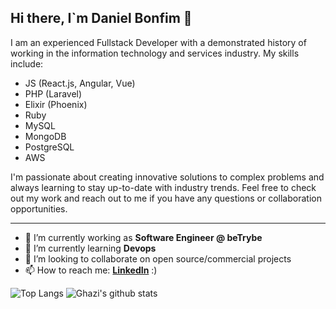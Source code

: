 ## Hi there, I`m Daniel Bonfim 👋

I am an experienced Fullstack Developer with a demonstrated history of working in the information technology and services industry. My skills include:

- JS (React.js, Angular, Vue)
- PHP (Laravel)
- Elixir (Phoenix)
- Ruby
- MySQL
- MongoDB
- PostgreSQL
- AWS

I'm passionate about creating innovative solutions to complex problems and always learning to stay up-to-date with industry trends.
Feel free to check out my work and reach out to me if you have any questions or collaboration opportunities.

---

- 🔭 I’m currently working as **Software Engineer @ beTrybe**
- 🌱 I’m currently learning **Devops**
- 👯 I’m looking to collaborate on open source/commercial projects
- 📫 How to reach me:
  **[LinkedIn](https://www.linkedin.com/in/daniel--bonfim/)** :)

![Top Langs](https://github-readme-stats.vercel.app/api/top-langs/?username=dannielb&layout=compact&theme=dark&hide_border=true)
![Ghazi's github stats](https://github-readme-stats.vercel.app/api?username=dannielb&show_icons=true&hide_border=true&theme=dark)
